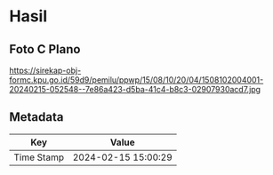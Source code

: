 # Hasil

## Foto C Plano

https://sirekap-obj-formc.kpu.go.id/59d9/pemilu/ppwp/15/08/10/20/04/1508102004001-20240215-052548--7e86a423-d5ba-41c4-b8c3-02907930acd7.jpg


## Metadata

| Key        | Value               |
| ---------- | ------------------- |
| Time Stamp | 2024-02-15 15:00:29 |



